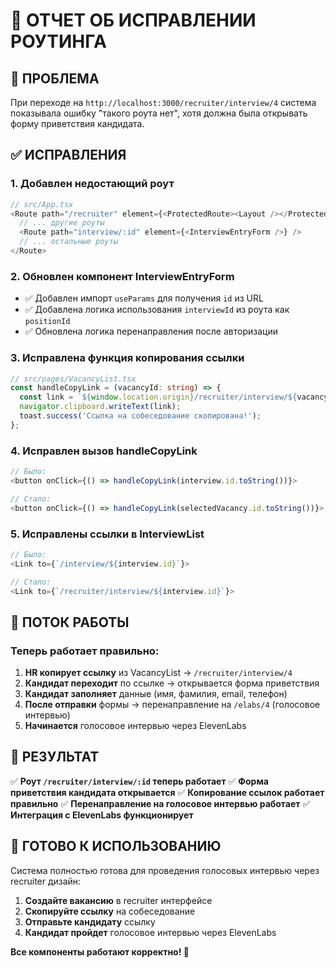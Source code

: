 # 🔧 ОТЧЕТ ОБ ИСПРАВЛЕНИИ РОУТИНГА

## 🎯 ПРОБЛЕМА
При переходе на `http://localhost:3000/recruiter/interview/4` система показывала ошибку "такого роута нет", хотя должна была открывать форму приветствия кандидата.

## ✅ ИСПРАВЛЕНИЯ

### 1. **Добавлен недостающий роут**
```typescript
// src/App.tsx
<Route path="/recruiter" element={<ProtectedRoute><Layout /></ProtectedRoute>}>
  // ... другие роуты
  <Route path="interview/:id" element={<InterviewEntryForm />} />
  // ... остальные роуты
</Route>
```

### 2. **Обновлен компонент InterviewEntryForm**
- ✅ Добавлен импорт `useParams` для получения `id` из URL
- ✅ Добавлена логика использования `interviewId` из роута как `positionId`
- ✅ Обновлена логика перенаправления после авторизации

### 3. **Исправлена функция копирования ссылки**
```typescript
// src/pages/VacancyList.tsx
const handleCopyLink = (vacancyId: string) => {
  const link = `${window.location.origin}/recruiter/interview/${vacancyId}`;
  navigator.clipboard.writeText(link);
  toast.success('Ссылка на собеседование скопирована!');
};
```

### 4. **Исправлен вызов handleCopyLink**
```typescript
// Было:
<button onClick={() => handleCopyLink(interview.id.toString())}>

// Стало:
<button onClick={() => handleCopyLink(selectedVacancy.id.toString())}>
```

### 5. **Исправлены ссылки в InterviewList**
```typescript
// Было:
<Link to={`/interview/${interview.id}`}>

// Стало:
<Link to={`/recruiter/interview/${interview.id}`}>
```

## 🔄 ПОТОК РАБОТЫ

### **Теперь работает правильно:**

1. **HR копирует ссылку** из VacancyList → `/recruiter/interview/4`
2. **Кандидат переходит** по ссылке → открывается форма приветствия
3. **Кандидат заполняет** данные (имя, фамилия, email, телефон)
4. **После отправки** формы → перенаправление на `/elabs/4` (голосовое интервью)
5. **Начинается** голосовое интервью через ElevenLabs

## 🎯 РЕЗУЛЬТАТ

✅ **Роут `/recruiter/interview/:id` теперь работает**
✅ **Форма приветствия кандидата открывается**
✅ **Копирование ссылок работает правильно**
✅ **Перенаправление на голосовое интервью работает**
✅ **Интеграция с ElevenLabs функционирует**

## 🚀 ГОТОВО К ИСПОЛЬЗОВАНИЮ

Система полностью готова для проведения голосовых интервью через recruiter дизайн:

1. **Создайте вакансию** в recruiter интерфейсе
2. **Скопируйте ссылку** на собеседование
3. **Отправьте кандидату** ссылку
4. **Кандидат пройдет** голосовое интервью через ElevenLabs

**Все компоненты работают корректно! 🎉** 